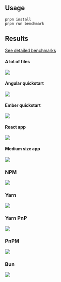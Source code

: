 ## Usage

```
pnpm install
pnpm run benchmark
```

## Results

[See detailed benchmarks](./benchmarks.md)

#### A lot of files

![](results/img/alotta-files.svg)

#### Angular quickstart

![](results/img/angular-quickstart.svg)

#### Ember quickstart

![](results/img/ember-quickstart.svg)

#### React app

![](results/img/react-app.svg)

#### Medium size app

![](results/img/medium-size-app.svg)

### NPM

![](results/img/npm.svg)

### Yarn

![](results/img/yarn.svg)

### Yarn PnP

![](results/img/yarn_pnp.svg)

### PnPM

![](results/img/pnpm.svg)

### Bun

![](results/img/bun.svg)
